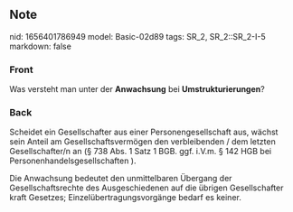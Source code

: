 ## Note
nid: 1656401786949
model: Basic-02d89
tags: SR_2, SR_2::SR_2-I-5
markdown: false

### Front
Was versteht man unter der <b>Anwachsung</b> bei
<b>Umstrukturierungen</b>?

### Back
Scheidet ein Gesellschafter aus einer Personengesellschaft aus, wächst sein Anteil am Gesellschaftsvermögen den verbleibenden / dem letzten Gesellschafter/n an (§ 738 Abs. 1 Satz 1 BGB. ggf. i.V.m. § 142 HGB bei Personenhandelsgesellschaften ).

Die Anwachsung bedeutet den unmittelbaren Übergang der Gesellschaftsrechte des Ausgeschiedenen auf die übrigen Gesellschafter kraft Gesetzes; Einzelübertragungsvorgänge bedarf es keiner.
